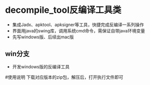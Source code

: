 # decompile_tool反编译工具类
* 集成Jadx、apktool、apksigner等工具，快捷完成反编译一系列操作
* 界面用java的swing库，调用系统cmd命令，需保证自带java环境变量
* 先写windows版、后续出mac版
## win分支
* 开发windows版的反编译工具


#使用说明
下载对应版本的zip包，解压后，打开执行文件即可
